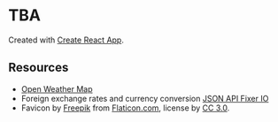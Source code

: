 # TBA

Created with [Create React App](https://github.com/facebookincubator/create-react-app).

## Resources

* [Open Weather Map](https://openweathermap.org/)
* Foreign exchange rates and currency conversion [JSON API Fixer IO](https://fixer.io/)
* Favicon by [Freepik](http://www.freepik.com) from [Flaticon.com](https://www.flaticon.com/), license by [CC 3.0](http://creativecommons.org/licenses/by/3.0/).